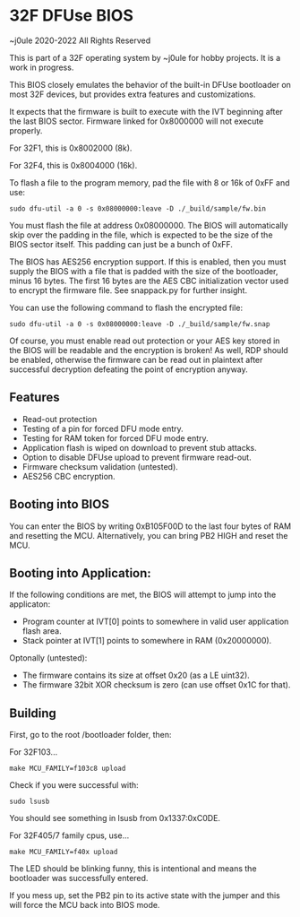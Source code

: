 # 32F DFUse BIOS

~j0ule 2020-2022 All Rights Reserved

This is part of a 32F operating 
system by ~j0ule for hobby projects. 
It is a work in progress.

This BIOS closely emulates the 
behavior of the built-in DFUse 
bootloader on most 32F devices, but 
provides extra features and 
customizations.

It expects that the firmware is 
built to execute with the IVT 
beginning after the last BIOS 
sector. Firmware linked for 
0x8000000 will not execute 
properly.

For 32F1, this is 0x8002000 (8k).

For 32F4, this is 0x8004000 (16k).

To flash a file to the program memory, 
pad the file with 8 or 16k of 0xFF 
and use:

    sudo dfu-util -a 0 -s 0x08000000:leave -D ./_build/sample/fw.bin

You must flash the file at address 
0x08000000. The BIOS will 
automatically skip over the padding 
in the file, which is expected to be 
the size of the BIOS sector itself. 
This padding can just be a bunch of 
0xFF. 

The BIOS has AES256 encryption 
support. If this is enabled, then you
must supply the BIOS with a 
file that is padded with the size 
of the bootloader, minus 16 bytes. 
The first 16 bytes are the AES CBC 
initialization vector used to encrypt 
the firmware file. See snappack.py 
for further insight.

You can use the following command 
to flash the encrypted file:

    sudo dfu-util -a 0 -s 0x08000000:leave -D ./_build/sample/fw.snap

Of course, you must enable read out 
protection or your AES key stored 
in the BIOS will be readable and 
the encryption is broken! As well, 
RDP should be enabled, otherwise 
the firmware can be read out in 
plaintext after successful 
decryption defeating the point 
of encryption anyway.


## Features

* Read-out protection
* Testing of a pin for forced DFU mode entry.
* Testing for RAM token for forced DFU mode entry.
* Application flash is wiped on download to prevent stub attacks.
* Option to disable DFUse upload to prevent firmware read-out.
* Firmware checksum validation (untested).
* AES256 CBC encryption.


## Booting into BIOS

You can enter the BIOS by writing 
0xB105F00D to the last four 
bytes of RAM and resetting the MCU. 
Alternatively, you can bring PB2 
HIGH and reset the MCU.


## Booting into Application:

If the following conditions are met, 
the BIOS will attempt to jump 
into the applicaton:

 * Program counter at IVT[0] points to somewhere in valid user application flash area.
 * Stack pointer at IVT[1] points to somewhere in RAM (0x20000000).

Optonally (untested):

 * The firmware contains its size at offset 0x20 (as a LE uint32).
 * The firmware 32bit XOR checksum is zero (can use offset 0x1C for that).


## Building

First, go to the root /bootloader 
folder, then:

For 32F103...

    make MCU_FAMILY=f103c8 upload
    
Check if you were successful with:

    sudo lsusb

You should see something in lsusb 
from 0x1337:0xC0DE. 

For 32F405/7 family cpus, use...

    make MCU_FAMILY=f40x upload

The LED should be blinking funny, 
this is intentional and means the 
bootloader was successfully entered.

If you mess up, set the PB2 pin to 
its active state with the jumper and 
this will force the MCU back into 
BIOS mode.
